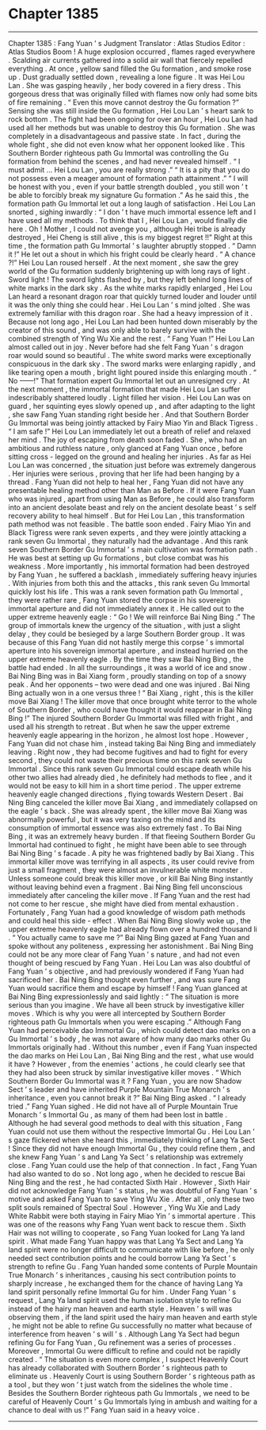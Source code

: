 
# Chapter 1385


---

Chapter 1385 : Fang Yuan ’ s Judgment
Translator :
Atlas Studios
Editor :
Atlas Studios
Boom !
A huge explosion occurred , flames raged everywhere .
Scalding air currents gathered into a solid air wall that fiercely repelled everything .
At once , yellow sand filled the Gu formation , and smoke rose up .
Dust gradually settled down , revealing a lone figure .
It was Hei Lou Lan .
She was gasping heavily , her body covered in a fiery dress . This gorgeous dress that was originally filled with flames now only had some bits of fire remaining .
“ Even this move cannot destroy the Gu formation ?” Sensing she was still inside the Gu formation , Hei Lou Lan ’ s heart sank to rock bottom .
The fight had been ongoing for over an hour , Hei Lou Lan had used all her methods but was unable to destroy this Gu formation .
She was completely in a disadvantageous and passive state .
In fact , during the whole fight , she did not even know what her opponent looked like .
This Southern Border righteous path Gu Immortal was controlling the Gu formation from behind the scenes , and had never revealed himself .
“ I must admit … Hei Lou Lan , you are really strong .”
“ It is a pity that you do not possess even a meager amount of formation path attainment .”
“ I will be honest with you , even if your battle strength doubled , you still won ’ t be able to forcibly break my signature Gu formation .”
As he said this , the formation path Gu Immortal let out a long laugh of satisfaction .
Hei Lou Lan snorted , sighing inwardly : “ I don ’ t have much immortal essence left and I have used all my methods . To think that I , Hei Lou Lan , would finally die here . Oh ! Mother , I could not avenge you , although Hei tribe is already destroyed , Hei Cheng is still alive , this is my biggest regret !!”
Right at this time , the formation path Gu Immortal ’ s laughter abruptly stopped .
“ Damn it !” He let out a shout in which his fright could be clearly heard .
“ A chance ?!” Hei Lou Lan roused herself .
At the next moment , she saw the grey world of the Gu formation suddenly brightening up with long rays of light .
Sword light !
The sword lights flashed by , but they left behind long lines of white marks in the dark sky .
As the white marks rapidly enlarged , Hei Lou Lan heard a resonant dragon roar that quickly turned louder and louder until it was the only thing she could hear .
Hei Lou Lan ’ s mind jolted .
She was extremely familiar with this dragon roar .
She had a heavy impression of it .
Because not long ago , Hei Lou Lan had been hunted down miserably by the creator of this sound , and was only able to barely survive with the combined strength of Ying Wu Xie and the rest .
“ Fang Yuan !” Hei Lou Lan almost called out in joy .
Never before had she felt Fang Yuan ’ s dragon roar would sound so beautiful .
The white sword marks were exceptionally conspicuous in the dark sky .
The sword marks were enlarging rapidly , and like tearing open a mouth , bright light poured inside this enlarging mouth .
“ No ——!” That formation expert Gu Immortal let out an unresigned cry .
At the next moment , the immortal formation that made Hei Lou Lan suffer indescribably shattered loudly .
Light filled her vision .
Hei Lou Lan was on guard , her squinting eyes slowly opened up , and after adapting to the light , she saw Fang Yuan standing right beside her .
And that Southern Border Gu Immortal was being jointly attacked by Fairy Miao Yin and Black Tigress .
“ I am safe !” Hei Lou Lan immediately let out a breath of relief and relaxed her mind .
The joy of escaping from death soon faded .
She , who had an ambitious and ruthless nature , only glanced at Fang Yuan once , before sitting cross - legged on the ground and healing her injuries .
As far as Hei Lou Lan was concerned , the situation just before was extremely dangerous .
Her injuries were serious , proving that her life had been hanging by a thread .
Fang Yuan did not help to heal her , Fang Yuan did not have any presentable healing method other than Man as Before .
If it were Fang Yuan who was injured , apart from using Man as Before , he could also transform into an ancient desolate beast and rely on the ancient desolate beast ’ s self recovery ability to heal himself .
But for Hei Lou Lan , this transformation path method was not feasible .
The battle soon ended .
Fairy Miao Yin and Black Tigress were rank seven experts , and they were jointly attacking a rank seven Gu Immortal , they naturally had the advantage .
And this rank seven Southern Border Gu Immortal ’ s main cultivation was formation path . He was best at setting up Gu formations , but close combat was his weakness .
More importantly , his immortal formation had been destroyed by Fang Yuan , he suffered a backlash , immediately suffering heavy injuries .
With injuries from both this and the attacks , this rank seven Gu Immortal quickly lost his life .
This was a rank seven formation path Gu Immortal , they were rather rare , Fang Yuan stored the corpse in his sovereign immortal aperture and did not immediately annex it .
He called out to the upper extreme heavenly eagle : “ Go ! We will reinforce Bai Ning Bing .”
The group of immortals knew the urgency of the situation , with just a slight delay , they could be besieged by a large Southern Border group .
It was because of this Fang Yuan did not hastily merge this corpse ’ s immortal aperture into his sovereign immortal aperture , and instead hurried on the upper extreme heavenly eagle .
By the time they saw Bai Ning Bing , the battle had ended .
In all the surroundings , it was a world of ice and snow .
Bai Ning Bing was in Bai Xiang form , proudly standing on top of a snowy peak . And her opponents – two were dead and one was injured .
Bai Ning Bing actually won in a one versus three !
“ Bai Xiang , right , this is the killer move Bai Xiang ! The killer move that once brought white terror to the whole of Southern Border , who could have thought it would reappear in Bai Ning Bing !”
The injured Southern Border Gu Immortal was filled with fright , and used all his strength to retreat .
But when he saw the upper extreme heavenly eagle appearing in the horizon , he almost lost hope .
However , Fang Yuan did not chase him , instead taking Bai Ning Bing and immediately leaving .
Right now , they had become fugitives and had to fight for every second , they could not waste their precious time on this rank seven Gu Immortal .
Since this rank seven Gu Immortal could escape death while his other two allies had already died , he definitely had methods to flee , and it would not be easy to kill him in a short time period .
The upper extreme heavenly eagle changed directions , flying towards Western Desert .
Bai Ning Bing canceled the killer move Bai Xiang , and immediately collapsed on the eagle ’ s back .
She was already spent , the killer move Bai Xiang was abnormally powerful , but it was very taxing on the mind and its consumption of immortal essence was also extremely fast . To Bai Ning Bing , it was an extremely heavy burden .
If that fleeing Southern Border Gu Immortal had continued to fight , he might have been able to see through Bai Ning Bing ’ s facade .
A pity he was frightened badly by Bai Xiang .
This immortal killer move was terrifying in all aspects , its user could revive from just a small fragment , they were almost an invulnerable white monster .
Unless someone could break this killer move , or kill Bai Ning Bing instantly without leaving behind even a fragment .
Bai Ning Bing fell unconscious immediately after canceling the killer move .
If Fang Yuan and the rest had not come to her rescue , she might have died from mental exhaustion . Fortunately , Fang Yuan had a good knowledge of wisdom path methods and could heal this side - effect .
When Bai Ning Bing slowly woke up , the upper extreme heavenly eagle had already flown over a hundred thousand li .
“ You actually came to save me ?” Bai Ning Bing gazed at Fang Yuan and spoke without any politeness , expressing her astonishment .
Bai Ning Bing could not be any more clear of Fang Yuan ’ s nature , and had not even thought of being rescued by Fang Yuan .
Hei Lou Lan was also doubtful of Fang Yuan ’ s objective , and had previously wondered if Fang Yuan had sacrificed her . Bai Ning Bing thought even further , and was sure Fang Yuan would sacrifice them and escape by himself !
Fang Yuan glanced at Bai Ning Bing expressionlessly and said lightly : “ The situation is more serious than you imagine . We have all been struck by investigative killer moves . Which is why you were all intercepted by Southern Border righteous path Gu Immortals when you were escaping .”
Although Fang Yuan had perceivable dao Immortal Gu , which could detect dao marks on a Gu Immortal ’ s body , he was not aware of how many dao marks other Gu Immortals originally had .
Without this number , even if Fang Yuan inspected the dao marks on Hei Lou Lan , Bai Ning Bing and the rest , what use would it have ?
However , from the enemies ’ actions , he could clearly see that they had also been struck by similar investigative killer moves .
“ Which Southern Border Gu Immortal was it ? Fang Yuan , you are now Shadow Sect ’ s leader and have inherited Purple Mountain True Monarch ’ s inheritance , even you cannot break it ?” Bai Ning Bing asked .
“ I already tried .” Fang Yuan sighed .
He did not have all of Purple Mountain True Monarch ’ s Immortal Gu , as many of them had been lost in battle . Although he had several good methods to deal with this situation , Fang Yuan could not use them without the respective Immortal Gu .
Hei Lou Lan ’ s gaze flickered when she heard this , immediately thinking of Lang Ya Sect !
Since they did not have enough Immortal Gu , they could refine them , and she knew Fang Yuan ’ s and Lang Ya Sect ’ s relationship was extremely close .
Fang Yuan could use the help of that connection .
In fact , Fang Yuan had also wanted to do so .
Not long ago , when he decided to rescue Bai Ning Bing and the rest , he had contacted Sixth Hair .
However , Sixth Hair did not acknowledge Fang Yuan ’ s status , he was doubtful of Fang Yuan ’ s motive and asked Fang Yuan to save Ying Wu Xie . After all , only these two split souls remained of Spectral Soul .
However , Ying Wu Xie and Lady White Rabbit were both staying in Fairy Miao Yin ’ s immortal aperture .
This was one of the reasons why Fang Yuan went back to rescue them .
Sixth Hair was not willing to cooperate , so Fang Yuan looked for Lang Ya land spirit . What made Fang Yuan happy was that Lang Ya Sect and Lang Ya land spirit were no longer difficult to communicate with like before , he only needed sect contribution points and he could borrow Lang Ya Sect ’ s strength to refine Gu .
Fang Yuan handed some contents of Purple Mountain True Monarch ’ s inheritances , causing his sect contribution points to sharply increase , he exchanged them for the chance of having Lang Ya land spirit personally refine Immortal Gu for him .
Under Fang Yuan ’ s request , Lang Ya land spirit used the human isolation style to refine Gu instead of the hairy man heaven and earth style .
Heaven ’ s will was observing them , if the land spirit used the hairy man heaven and earth style , he might not be able to refine Gu successfully no matter what because of interference from heaven ’ s will ’ s .
Although Lang Ya Sect had begun refining Gu for Fang Yuan , Gu refinement was a series of processes . Moreover , Immortal Gu were difficult to refine and could not be rapidly created .
“ The situation is even more complex , I suspect Heavenly Court has already collaborated with Southern Border ’ s righteous path to eliminate us . Heavenly Court is using Southern Border ’ s righteous path as a tool , but they won ’ t just watch from the sidelines the whole time . Besides the Southern Border righteous path Gu Immortals , we need to be careful of Heavenly Court ’ s Gu Immortals lying in ambush and waiting for a chance to deal with us !” Fang Yuan said in a heavy voice .

---

